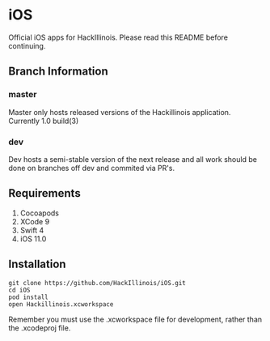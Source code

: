 # iOS

Official iOS apps for HackIllinois. Please read this README before continuing.

## Branch Information #

### master
Master only hosts released versions of the Hackillinois application. Currently 1.0 build(3)

### dev
Dev hosts a semi-stable version of the next release and all work should be done on branches off dev and commited via PR's.

## Requirements #
1. Cocoapods
2. XCode 9
3. Swift 4
4. iOS 11.0


## Installation #

``` shell
git clone https://github.com/HackIllinois/iOS.git
cd iOS
pod install
open Hackillinois.xcworkspace
```

Remember you must use the .xcworkspace file for development, rather than the .xcodeproj file.
